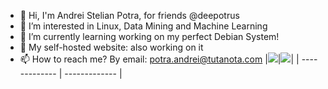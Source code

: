 - 👋 Hi, I'm Andrei Stelian Potra, for friends @deepotrus
- 👀 I’m interested in Linux, Data Mining and Machine Learning
- 🌱 I’m currently learning working on my perfect Debian System!
- 💞️ My self-hosted website: also working on it
- 📫 How to reach me? By email: potra.andrei@tutanota.com
|![](https://github-readme-stats.vercel.app/api?username=deepotrus&show_icons=true&include_all_commits=true&theme=city_lights&hide_title=true&hide_border=true)|![](https://github-readme-stats.vercel.app/api/top-langs/?username=deepotrus&layout=compact&theme=city_lights&hide_border=true)|
| ------------- | ------------- |
